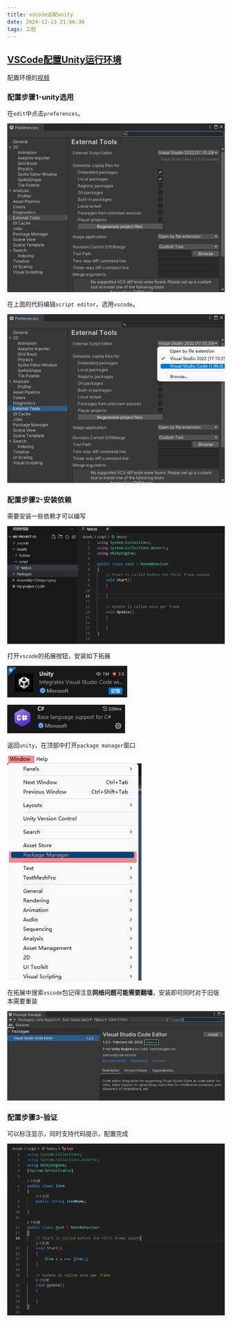 ```yaml
---
title: vscode适配unity
date: 2024-12-13 21:06:36
tags: 工程
---
```


## [**VSCode配置Unity运行环境**](https://www.bilibili.com/opus/851037968618487810)

配置环境的[视频](https://www.bilibili.com/video/BV14v4y1m7o8/)

### 配置步骤1-unity选用

在`edit`中点击`preferences`。

![image-20241213212406215](./12-13-vscode%E9%80%82%E9%85%8Dunity/image-20241213212406215.png)

在上面的代码编辑`script editor`，选用`vscode`。

![image-20241213212536771](./12-13-vscode%E9%80%82%E9%85%8Dunity/image-20241213212536771.png)

### 配置步骤2-安装依赖

需要安装一些依赖才可以编写

![image-20241213212953201](./12-13-vscode%E9%80%82%E9%85%8Dunity/image-20241213212953201.png)

打开`vscode`的拓展按钮，安装如下拓展

![image-20241213213050714](./12-13-vscode%E9%80%82%E9%85%8Dunity/image-20241213213050714.png)

![image-20241213213126251](./12-13-vscode%E9%80%82%E9%85%8Dunity/image-20241213213126251.png)

返回`unity`，在顶部中打开`package manager`窗口

![image-20241213213618461](./12-13-vscode%E9%80%82%E9%85%8Dunity/image-20241213213618461.png)

在拓展中搜索`vscode`包记得注意**网络问题可能需要翻墙**，安装即可同时对于旧版本需要重装

![image-20241213213750776](./12-13-vscode%E9%80%82%E9%85%8Dunity/image-20241213213750776.png)

### 配置步骤3-验证

可以标注显示，同时支持代码提示，配置完成

![image-20241213214532591](./12-13-vscode%E9%80%82%E9%85%8Dunity/image-20241213214532591.png)
